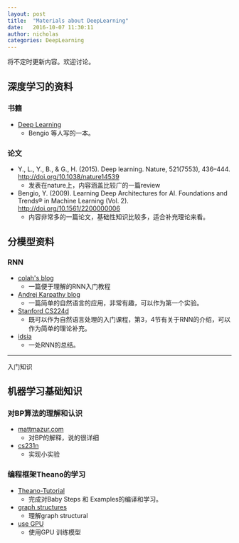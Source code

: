 ```yaml
---
layout: post
title:  "Materials about DeepLearning"
date:   2016-10-07 11:30:11
author: nicholas
categories: DeepLearning
---
```


将不定时更新内容。欢迎讨论。

## 深度学习的资料

### 书籍

- [Deep Learning](http://www.deeplearningbook.org) 
    - Bengio 等人写的一本。
    
### 论文

- Y., L., Y., B., & G., H. (2015). Deep learning. Nature, 521(7553), 436–444. http://doi.org/10.1038/nature14539
    - 发表在nature上，内容涵盖比较广的一篇review
- Bengio, Y. (2009). Learning Deep Architectures for AI. Foundations and Trends® in Machine Learning (Vol. 2). http://doi.org/10.1561/2200000006
    - 内容非常多的一篇论文，基础性知识比较多，适合补充理论来看。
    
## 分模型资料

### RNN

- [colah's blog](http://colah.github.io/posts/2015-08-Understanding-LSTMs/#fn1)
    + 一篇便于理解的RNN入门教程
- [Andrej Karpathy blog](http://karpathy.github.io/2015/05/21/rnn-effectiveness/)
    + 一篇简单的自然语言的应用，非常有趣，可以作为第一个实验。
- [Stanford CS224d](http://cs224d.stanford.edu/index.html)
    + 既可以作为自然语言处理的入门课程，第3，4节有关于RNN的介绍，可以作为简单的理论补充。
- [idsia](http://people.idsia.ch/~juergen/rnn.html)
    + 一处RNN的总结。

---
入门知识
## 机器学习基础知识

### 对BP算法的理解和认识

- [mattmazur.com](https://mattmazur.com/2015/03/17/a-step-by-step-backpropagation-example/)
    + 对BP的解释，说的很详细
- [cs231n](http://cs231n.github.io/neural-networks-case-study/)
    + 实现小实验 

### 编程框架Theano的学习

- [Theano-Tutorial](http://deeplearning.net/software/theano/tutorial/adding.html)
    + 完成对Baby Steps 和 Examples的编译和学习。
- [graph structures](http://deeplearning.net/software/theano/extending/graphstructures.html?highlight=graph)
    + 理解graph structural
- [use GPU](http://deeplearning.net/software/theano/tutorial/using_gpu.html)
    + 使用GPU 训练模型








